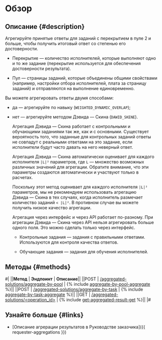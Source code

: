 # Обзор

## Описание {#description}

Агрегируйте принятые ответы для заданий с перекрытием в пуле 2 и больше, чтобы получить итоговый ответ со степенью его достоверности.

- Перекрытие — количество исполнителей, которые выполняют одно и то же задание (перекрытие используется для обеспечения достоверности результата).

- Пул — страницы заданий, которые объединены общими свойствами (например, настройки отбора исполнителей, плата за страницу заданий) и отправляются на выполнение единовременно.

Вы можете агрегировать ответы двумя способами:

- да — агрегируйте по навыку (`WEIGHTED_DYNAMIC_OVERLAP`);

- нет — агрегируйте методом Дэвида — Скина (`DAWID_SKENE`).

    Агрегация Дэвида — Скина работает с контрольными и обучающими заданиями так же, как и с основными. Существует вероятность того, что заданные для контрольных заданий ответы не совпадут с реальными ответами на это задание, если исполнители будут часто давать на него неверный ответ.

    Агрегация Дэвида — Скина автоматически оценивает для каждого исполнителя `|L|²` параметров, где `L` — множество возможных различных значений для агрегации. Обратите внимание, что эти параметры создаются автоматически и участвуют только в расчетах.

    Поскольку этот метод оценивает для каждого исполнителя `|L|²` параметров, мы не рекомендуем использовать агрегацию Дэвида — Скина в тех случаях, когда исполнитель размечает количество заданий `< |L|²`. В противном случае вы можете получить низкое качество агрегации.

    Агрегация через интерфейс и через API работает по-разному. При агрегации Дэвида — Скина через API нельзя агрегировать больше одного поля. Это можно сделать только через интерфейс.

    - Контрольные задания — задания с правильными ответами. Используются для контроля качества ответов.

    - Обучающие задания — задания для обучения исполнителей.

## Методы {#methods}

#|
||**Метод** | **Эндпоинт** | **Описание**||
||POST | [/aggregated-solutions/aggregate-by-pool](aggregate-by-pool.md) | {% include [aggregate-by-pool-aggregate](../_includes/concepts/aggregate-by-pool/id-aggregate-by-pool/aggregate.md) %}||
||POST | [/aggregated-solutions/aggregate-by-task](aggregate-by-task.md) | {% include [aggregate-by-task-aggregate](../_includes/concepts/aggregate-by-task/id-aggregate-by-task/aggregate.md) %}||
||GET | [/aggregated-solutions/<operation_id>](get-aggregated-result.md) | {% include [get-aggregated-result-get](../_includes/concepts/get-aggregated-result/id-get-aggregated-result/get.md) %}||
|#

## Узнайте больше {#links}

- [Описание агрерации результатов в Руководстве заказчика]({{ requester-aggregations }})